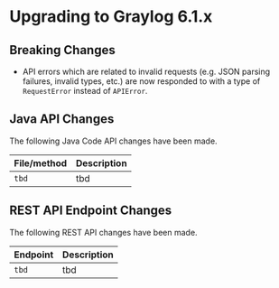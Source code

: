 Upgrading to Graylog 6.1.x
==========================

## Breaking Changes

- API errors which are related to invalid requests (e.g. JSON parsing failures, invalid types, etc.) are now responded to with a type of `RequestError` instead of `APIError`.

## Java API Changes

The following Java Code API changes have been made.

| File/method               | Description                                     |
|---------------------------|-------------------------------------------------|
| `tbd`                     | tbd                                             |

## REST API Endpoint Changes

The following REST API changes have been made.

| Endpoint                 | Description                                      |
|--------------------------|--------------------------------------------------|
| `tbd`                    | tbd                                              |
